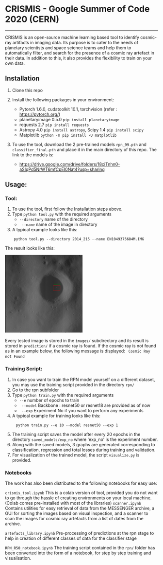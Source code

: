 # CRISMIS - Google Summer of Code 2020 (CERN)
_____
CRISMIS is an open-source machine learning based tool to identify cosmic-ray artifacts in imaging data.
Its purpose is to cater to the needs of planetary scientists and space science teams and help them to automatically filter, and search for the presence of a cosmic ray artefact in their data.
In addition to this, it also provides the flexibility to train on your own data. 
## Installation
1. Clone this repo
2. Install the following packages in your environment:
   * Pytorch 1.6.0, cudatoolkit 10.1, torchvision (refer : https://pytorch.org/)
   * planetaryimage 0.5.0 ```pip install planetaryimage```
   * requests 2.7 ```pip install requests```
   * Astropy 4.0 ```pip install astropy```, Scipy 1.4 ```pip install scipy```
   * Matplotlib ```python -m pip install -U matplotlib```
  
3. To use the tool, download the 2 pre-trained models ```rpn_99.pth``` and ```classifier_final.pth``` and place it in the main directory of this repo. The link to the models is:
   * https://drive.google.com/drive/folders/18ciTnhn0-aSIqPd5NrWT6mfCpEI0Nat4?usp=sharing
  
## Usage:
### Tool:
1. To use the tool, first follow the Installation steps above.
1. Type ```python tool.py``` with the required arguments
    *  ```--directory``` name of the directory
    *  ``` --name``` name of the image in directory
1.  A typical example looks like this:
``` 
    python tool.py --directory 2014_215 --name EN1049375684M.IMG
 ```
 The result looks like this:
 
 <img src="README_samples/found.PNG" width="256" height="256">
 
Every tested image is stored in the ```images/``` subdirectory and its result is stored in ```prediction/``` if a cosmic ray is found.
If the cosmic ray is not found as in an example below, the following message is displayed: 
``` Cosmic Ray not Found```
 
 ### Training Script:
 1. In case you want to train the RPN model yourself on a different dataset, you may use the training script provided in the directory ```rpn/```
 2. Go to the rpn subfolder
 3. Type ```python train.py``` with the required arguments
    *  ```--e``` number of epochs to train
    * ``` --model``` Backbone : resnet50 or resnet18 are provided as of now
    * ``` --exp``` Experiment No if you want to perform any experiments
 4.  A typical example for training looks like this:
 ``` cd rpn/
      python train.py --e 10 --model resnet50 --exp 1
 ```
 5. The training script saves the model after every 20 epochs in the directory ```saved_models/exp_no``` where 'exp_no' is the experiment number.
 6. Along with the saved models, 3 graphs are generated corresponding to classification, regression and total losses during training and validation.
 7. For visualization of the trained model, the script ```visualize.py``` is provided.
### Notebooks
The work has also been distributed to the following notebooks for easy use:

```crismis_tool.ipynb``` This is a colab version of tool, provided you do not want to go through the hassle of creating environments on your local machine.
   (Colab comes pre-installed with most of the libraries)
```scanner.ipynb``` Contains utilities for easy retrieval of data from the MESSENGER archive, a GUI for sorting the images based on visual inspection, and a scanner to scan the  images for cosmic ray artefacts from a list of dates from the archive.

```artefacts_library.ipynb``` Pre-processing of predictions at the rpn stage to help in creation of different classes of data for the classifier stage

```RPN_R50_notebook.ipynb```  The training script contained in the ```rpn/``` folder has been converted into the form of a notebook, for step by step training and visualisation.
